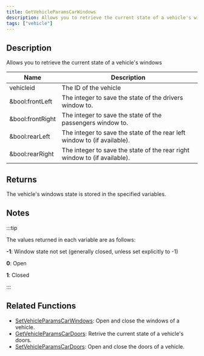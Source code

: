 ```yaml
---
title: GetVehicleParamsCarWindows
description: Allows you to retrieve the current state of a vehicle's windows.
tags: ["vehicle"]
---
```


<VersionWarn version='SA-MP 0.3.7' />

## Description

Allows you to retrieve the current state of a vehicle's windows

| Name             | Description                                                               |
| ---------------- | ------------------------------------------------------------------------- |
| vehicleid        | The ID of the vehicle                                                     |
| &bool:frontLeft  | The integer to save the state of the drivers window to.                   |
| &bool:frontRight | The integer to save the state of the passengers window to.                |
| &bool:rearLeft   | The integer to save the state of the rear left window to (if available).  |
| &bool:rearRight  | The integer to save the state of the rear right window to (if available). |

## Returns

The vehicle's windows state is stored in the specified variables.

## Notes

:::tip

The values returned in each variable are as follows:

**-1**: Window state not set (generally closed, unless set explicitly to -1)

**0**: Open

**1**: Closed

:::

## Related Functions

- [SetVehicleParamsCarWindows](SetVehicleParamsCarWindows): Open and close the windows of a vehicle.
- [GetVehicleParamsCarDoors](GetVehicleParamsCarDoors): Retrive the current state of a vehicle's doors.
- [SetVehicleParamsCarDoors](SetVehicleParamsCarDoors): Open and close the doors of a vehicle.
